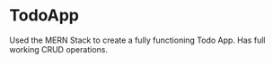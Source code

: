 # TodoApp
Used the MERN Stack to create a fully functioning Todo App. Has full working CRUD operations.
